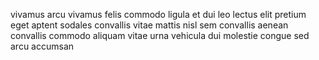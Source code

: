 vivamus arcu vivamus felis commodo ligula et dui leo lectus elit pretium eget
aptent sodales convallis vitae mattis nisl sem convallis aenean convallis
commodo aliquam vitae urna vehicula dui molestie congue sed arcu accumsan